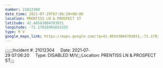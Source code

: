 ```yaml
---
number: 21012304
date_time: 2021-07-29T07:06:20+00:00
location: PRENTISS LN & PROSPECT ST
latitude: 42.40543004703031
longitude: -71.17816991693255
type: M V
google_maps_link: https://maps.google.com/?q=42.40543004703031,-71.17816991693255
---
```


;;;;;;Incident #: 21012304     Date: 2021‐07‐29 07:06:20     Type: DISABLED M/V;;;Location: PRENTISS LN & PROSPECT ST;;;
